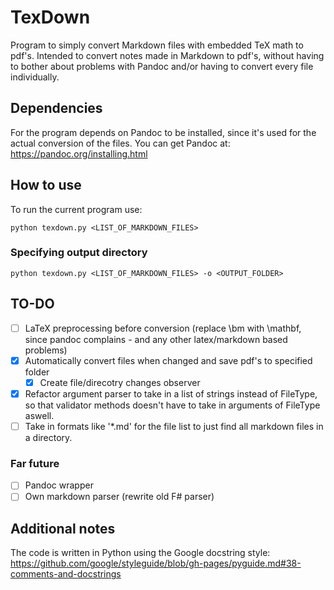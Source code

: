 # TexDown
Program to simply convert Markdown files with embedded TeX math to pdf's. Intended to convert notes made in Markdown to pdf's, without having to bother about problems with Pandoc and/or having to convert every file individually.

## Dependencies
For the program depends on Pandoc to be installed, since it's used for the actual conversion of the files. You can get Pandoc at: https://pandoc.org/installing.html

## How to use
To run the current program use:
```
python texdown.py <LIST_OF_MARKDOWN_FILES>
```

### Specifying output directory
```
python texdown.py <LIST_OF_MARKDOWN_FILES> -o <OUTPUT_FOLDER>
```

## TO-DO
- [ ] LaTeX preprocessing before conversion (replace \bm with \mathbf, since pandoc complains - and any other latex/markdown based problems)
- [x] Automatically convert files when changed and save pdf's to specified folder
  - [x] Create file/direcotry changes observer
- [x] Refactor argument parser to take in a list of strings instead of FileType, so that validator methods doesn't have to take in arguments of FileType aswell.
- [ ] Take in formats like '*.md' for the file list to just find all markdown files in a directory.

### Far future
- [ ] Pandoc wrapper
- [ ] Own markdown parser (rewrite old F# parser)

## Additional notes
The code is written in Python using the Google docstring style: https://github.com/google/styleguide/blob/gh-pages/pyguide.md#38-comments-and-docstrings
